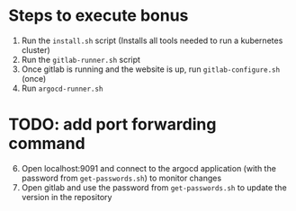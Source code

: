 # Steps to execute bonus

1) Run the `install.sh` script (Installs all tools needed to run a kubernetes cluster)
2) Run the `gitlab-runner.sh` script
4) Once gitlab is running and the website is up, run `gitlab-configure.sh` (once)
5) Run `argocd-runner.sh`

# TODO: add port forwarding command

6) Open localhost:9091 and connect to the argocd application (with the password from `get-passwords.sh`) to monitor changes
7) Open gitlab and use the password from `get-passwords.sh` to update the version in the repository
